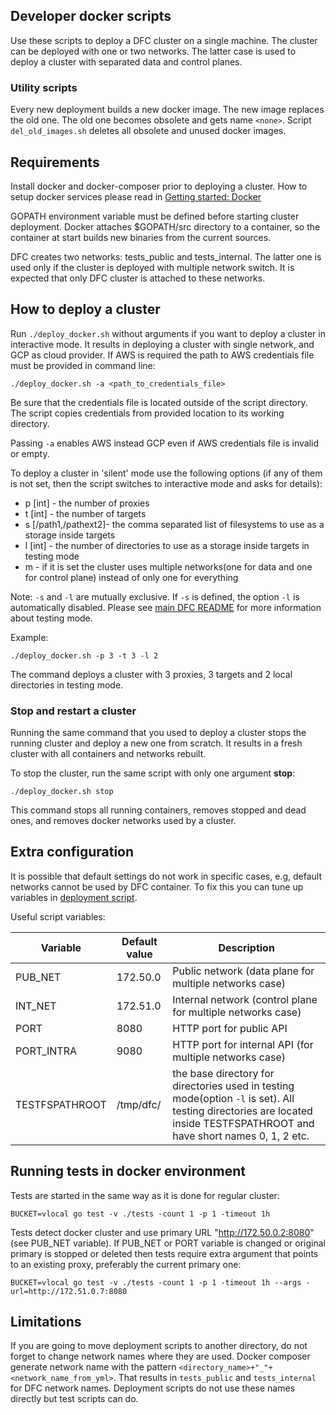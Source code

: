 ## Developer docker scripts

Use these scripts to deploy a DFC cluster on a single machine. The cluster can be deployed with one or two networks. The latter case is used to deploy a cluster with separated data and control planes.

### Utility scripts

Every new deployment builds a new docker image. The new image replaces the old one. The old one becomes obsolete and gets name `<none>`. Script `del_old_images.sh` deletes all obsolete and unused docker images.

## Requirements

Install docker and docker-composer prior to deploying a cluster. How to setup docker services please read in [Getting started: Docker](docker/README.md)

GOPATH environment variable must be defined before starting cluster deployment. Docker attaches $GOPATH/src directory to a container, so the container at start builds new binaries from the current sources.

DFC creates two networks: tests_public and tests_internal. The latter one is used only if the cluster is deployed with multiple network switch. It is expected that only DFC cluster is attached to these networks.

## How to deploy a cluster

Run `./deploy_docker.sh` without arguments if you want to deploy a cluster in interactive mode. It results in deploying a cluster with single network, and GCP as cloud provider. If AWS is required the path to AWS credentials file must be provided in command line:

```
./deploy_docker.sh -a <path_to_credentials_file>
```

Be sure that the credentials file is located outside of the script directory. The script copies credentials from provided location to its working directory.

Passing `-a` enables AWS instead GCP even if AWS credentials file is invalid or empty.

To deploy a cluster in 'silent' mode use the following options (if any of them is not set, then the script switches to interactive mode and asks for details):

- p [int] - the number of proxies
- t [int] - the number of targets
- s [/path1,/pathext2]- the comma separated list of filesystems to use as a storage inside targets
- l [int] - the number of directories to use as a storage inside targets in testing mode
- m - if it is set the cluster uses multiple networks(one for data and one for control plane) instead of only one for everything

Note: `-s` and `-l` are mutually exclusive. If `-s` is defined, the option `-l` is automatically disabled. Please see [main DFC README](/README.md#configuration) for more information about testing mode.

Example:
```
./deploy_docker.sh -p 3 -t 3 -l 2
```
The command deploys a cluster with 3 proxies, 3 targets and 2 local directories in testing mode.

### Stop and restart a cluster

Running the same command that you used to deploy a cluster stops the running cluster and deploy a new one from scratch. It results in a fresh cluster with all containers and networks rebuilt.

To stop the cluster, run the same script with only one argument **stop**:
```
./deploy_docker.sh stop
```

This command stops all running containers, removes stopped and dead ones, and removes docker networks used by a cluster.

## Extra configuration

It is possible that default settings do not work in specific cases, e.g, default networks cannot be used by DFC container. To fix this you can tune up variables in [deployment script](docker/tests/deploy_docker.sh).

Useful script variables:

| Variable | Default value | Description |
|---|---|---|
| PUB_NET | 172.50.0 | Public network (data plane for multiple networks case) |
| INT_NET | 172.51.0 | Internal network (control plane for multiple networks case) |
| PORT | 8080 | HTTP port for public API |
| PORT_INTRA | 9080 | HTTP port for internal API (for multiple networks case) |
| TESTFSPATHROOT | /tmp/dfc/ | the base directory for directories used in testing mode(option `-l` is set). All testing directories are located inside TESTFSPATHROOT and have short names 0, 1, 2 etc. |

## Running tests in docker environment

Tests are started in the same way as it is done for regular cluster:

```
BUCKET=vlocal go test -v ./tests -count 1 -p 1 -timeout 1h
```

Tests detect docker cluster and use primary URL "http://172.50.0.2:8080" (see PUB_NET variable). If PUB_NET or PORT variable is changed or original primary is stopped or deleted then tests require extra argument that points to an existing proxy, preferably the current primary one:

```
BUCKET=vlocal go test -v ./tests -count 1 -p 1 -timeout 1h --args -url=http://172.51.0.7:8080
```

## Limitations

If you are going to move deployment scripts to another directory, do not forget to change network names where they are used. Docker composer generate network name with the pattern `<directory_name>+"_"+<network_name_from_yml>`. That results in `tests_public` and `tests_internal` for DFC network names. Deployment scripts do not use these names directly but test scripts can do.

